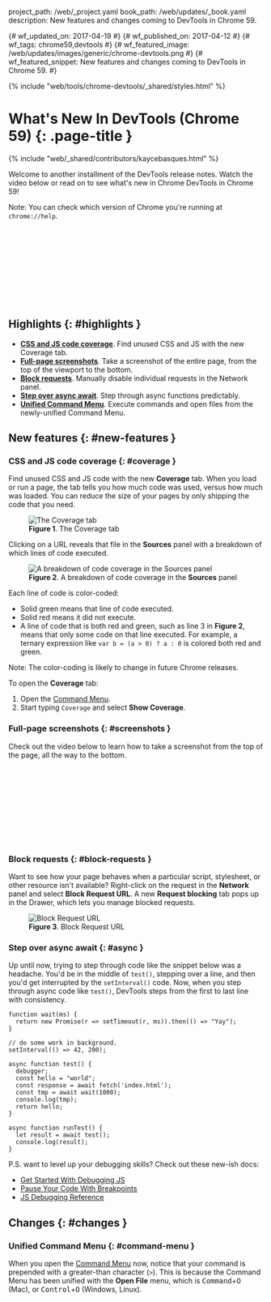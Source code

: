 project_path: /web/_project.yaml
book_path: /web/updates/_book.yaml
description: New features and changes coming to DevTools in Chrome 59.

{# wf_updated_on: 2017-04-19 #}
{# wf_published_on: 2017-04-12 #}
{# wf_tags: chrome59,devtools #}
{# wf_featured_image: /web/updates/images/generic/chrome-devtools.png #}
{# wf_featured_snippet: New features and changes coming to DevTools in Chrome 59. #}

{% include "web/tools/chrome-devtools/_shared/styles.html" %}

# What's New In DevTools (Chrome 59) {: .page-title }

{% include "web/_shared/contributors/kaycebasques.html" %}

Welcome to another installment of the DevTools release notes. Watch the video
below or read on to see what's new in Chrome DevTools in Chrome 59!

Note: You can check which version of Chrome you're running at `chrome://help`.

<div class="video-wrapper-full-width">
  <iframe class="devsite-embedded-youtube-video" data-video-id="4mx1m7UbBR0"
          data-autohide="1" data-showinfo="0" frameborder="0" allowfullscreen>
  </iframe>
</div>

## Highlights {: #highlights }

* [**CSS and JS code coverage**](#coverage). Find unused CSS and JS with
  the new Coverage tab.
* [**Full-page screenshots**](#screenshots). Take a screenshot of the
  entire page, from the top of the viewport to the bottom.
* [**Block requests**](#block-requests). Manually disable individual
  requests in the Network panel.
* [**Step over async await**](#async). Step through async functions predictably.
* [**Unified Command Menu**](#command-menu). Execute commands and open files
  from the newly-unified Command Menu.

## New features {: #new-features }

### CSS and JS code coverage {: #coverage }

Find unused CSS and JS code with the new **Coverage** tab. When you load or
run a page, the tab tells you how much code was used, versus how much was
loaded. You can reduce the size of your pages by only shipping the code
that you need.

<figure>
  <img src="/web/updates/images/2017/04/coverage.png"
       alt="The Coverage tab"/>
  <figcaption>
    <b>Figure 1</b>. The Coverage tab
  </figcaption>
</figure>

Clicking on a URL reveals that file in the **Sources** panel with a breakdown
of which lines of code executed.

<figure>
  <img src="/web/updates/images/2017/04/coverage-breakdown.png"
       alt="A breakdown of code coverage in the Sources panel"/>
  <figcaption>
    <b>Figure 2</b>. A breakdown of code coverage in the <b>Sources</b> panel
  </figcaption>
</figure>

Each line of code is color-coded:

* Solid green means that line of code executed.
* Solid red means it did not execute.
* A line of code that is both red and green, such as line 3 in **Figure 2**,
  means that only some code on that line executed. For example, a ternary
  expression like `var b = (a > 0) ? a : 0` is colored both red and green.

Note: The color-coding is likely to change in future Chrome releases.

To open the **Coverage** tab:

1. Open the [Command Menu][CM].
1. Start typing `Coverage` and select **Show Coverage**.

[CM]: /web/tools/chrome-devtools/ui#command-menu

### Full-page screenshots {: #screenshots }

Check out the video below to learn how to take a screenshot from the top
of the page, all the way to the bottom.

<div class="video-wrapper-full-width">
  <iframe class="devsite-embedded-youtube-video" data-video-id="r_6_9eFPhxI"
      data-autohide="1" data-showinfo="0" frameborder="0" allowfullscreen>
  </iframe>
</div>

### Block requests {: #block-requests }

Want to see how your page behaves when a particular script, stylesheet, or
other resource isn't available? Right-click on the request in the **Network**
panel and select **Block Request URL**. A new **Request blocking** tab
pops up in the Drawer, which lets you manage blocked requests.

<figure>
  <img src="/web/updates/images/2017/04/block-request-url.png"
       alt="Block Request URL"/>
  <figcaption>
    <b>Figure 3</b>. Block Request URL
  </figcaption>
</figure>

### Step over async await {: #async }

Up until now, trying to step through code like the snippet below was a
headache. You'd be in the middle of `test()`, stepping over a line, and then
you'd get interrupted by the `setInterval()` code. Now, when you step through
async code like `test()`, DevTools steps from the first to last line with
consistency.

    function wait(ms) {
      return new Promise(r => setTimeout(r, ms)).then(() => "Yay");
    }
    
    // do some work in background.
    setInterval(() => 42, 200);
    
    async function test() {
      debugger;
      const hello = "world";
      const response = await fetch('index.html');
      const tmp = await wait(1000);
      console.log(tmp);
      return hello;
    }
    
    async function runTest() {
      let result = await test();
      console.log(result);
    }

P.S. want to level up your debugging skills? Check out these new-ish docs:

* [Get Started With Debugging JS](/web/tools/chrome-devtools/javascript/)
* [Pause Your Code With Breakpoints][breakpoints]
* [JS Debugging Reference](/web/tools/chrome-devtools/javascript/reference)

[breakpoints]: /web/tools/chrome-devtools/javascript/breakpoints

## Changes {: #changes }

### Unified Command Menu {: #command-menu }

When you open the [Command Menu][CM] now, notice that your command
is prepended with a greater-than character (`>`). This is because the Command
Menu has been unified with the **Open File** menu, which is
<kbd>Command</kbd>+<kbd>O</kbd> (Mac), or <kbd>Control</kbd>+<kbd>O</kbd>
(Windows, Linux).
